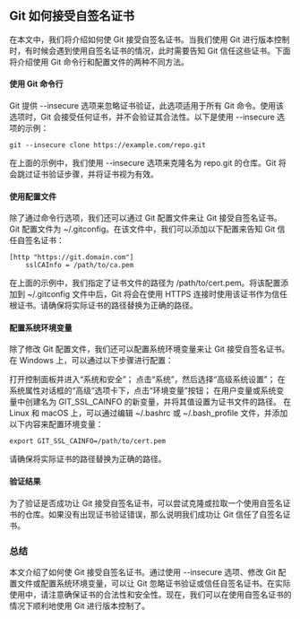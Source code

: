 ## Git 如何接受自签名证书
在本文中，我们将介绍如何使 Git 接受自签名证书。当我们使用 Git 进行版本控制时，有时候会遇到使用自签名证书的情况，此时需要告知 Git 信任这些证书。下面将介绍使用 Git 命令行和配置文件的两种不同方法。

#### 使用 Git 命令行
Git 提供 --insecure 选项来忽略证书验证，此选项适用于所有 Git 命令。使用该选项时，Git 会接受任何证书，并不会验证其合法性。以下是使用 --insecure 选项的示例：
```
git --insecure clone https://example.com/repo.git
```
在上面的示例中，我们使用 --insecure 选项来克隆名为 repo.git 的仓库。Git 将会跳过证书验证步骤，并将证书视为有效。

#### 使用配置文件
除了通过命令行选项，我们还可以通过 Git 配置文件来让 Git 接受自签名证书。Git 配置文件为 ~/.gitconfig。在该文件中，我们可以添加以下配置来告知 Git 信任自签名证书：
```
[http "https://git.domain.com"]
    sslCAInfo = /path/to/ca.pem
```
在上面的示例中，我们指定了证书文件的路径为 /path/to/cert.pem。将该配置添加到 ~/.gitconfig 文件中后，Git 将会在使用 HTTPS 连接时使用该证书作为信任根证书。请确保将实际证书的路径替换为正确的路径。

#### 配置系统环境变量
除了修改 Git 配置文件，我们还可以配置系统环境变量来让 Git 接受自签名证书。在 Windows 上，可以通过以下步骤进行配置：

打开控制面板并进入“系统和安全”；
点击“系统”，然后选择“高级系统设置”；
在系统属性对话框的“高级”选项卡下，点击“环境变量”按钮；
在用户变量或系统变量中创建名为 GIT_SSL_CAINFO 的新变量，并将其值设置为证书文件的路径。
在 Linux 和 macOS 上，可以通过编辑 ~/.bashrc 或 ~/.bash_profile 文件，并添加以下内容来配置环境变量：
```
export GIT_SSL_CAINFO=/path/to/cert.pem
```
请确保将实际证书的路径替换为正确的路径。

#### 验证结果
为了验证是否成功让 Git 接受自签名证书，可以尝试克隆或拉取一个使用自签名证书的仓库。如果没有出现证书验证错误，那么说明我们成功让 Git 信任了自签名证书。

### 总结
本文介绍了如何使 Git 接受自签名证书。通过使用 --insecure 选项、修改 Git 配置文件或配置系统环境变量，可以让 Git 忽略证书验证或信任自签名证书。在实际使用中，请注意确保证书的合法性和安全性。现在，我们可以在使用自签名证书的情况下顺利地使用 Git 进行版本控制了。
